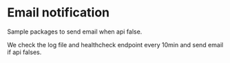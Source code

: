 # Email notification

Sample packages to send email when api false.  

We check the log file and healthcheck endpoint every 10min and send email if api falses.